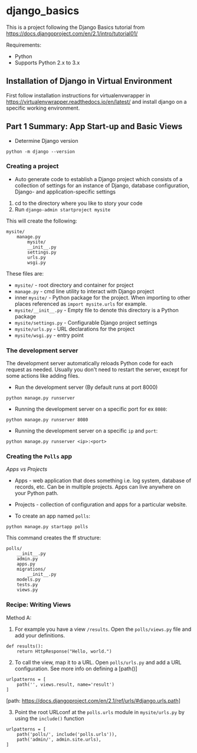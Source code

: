 # django_basics

This is a project following the Django Basics tutorial from <https://docs.djangoproject.com/en/2.1/intro/tutorial01/>

Requirements: 
* Python
* Supports Python 2.x to 3.x

## Installation of Django in Virtual Environment 

First follow installation instructions for virtualenvwrapper in <https://virtualenvwrapper.readthedocs.io/en/latest/> and install django on a specific working environment.

## Part 1 Summary: App Start-up and Basic Views

* Determine Django version

`python -m django --version`

### Creating a project

* Auto generate code to establish a Django project which consists of a collection of settings for an instance of Django, database configuration, Django- and application-specific settings 

1. cd to the directory where you like to story your code
2. Run `django-admin startproject mysite`

This will create the following:

```
mysite/
	manage.py
		mysite/
		__init__.py
		settings.py
		urls.py
		wsgi.py
```

These files are: 
* `mysite/` - root directory and container for project 
* `manage.py` - cmd line utility to interact with Django project
* inner `mysite/` - Python package for the project. When importing to other places referenced as `import mysite.urls` for example.
* `mysite/__init__.py` - Empty file to denote this directory is a Python package
* `mysite/settings.py` - Configurable Django project settings
* `mysite/urls.py` - URL declarations for the project 
* `mysite/wsgi.py` - entry point 

### The development server 

The development server automatically reloads Python code for each request as needed. Usually you don't need to restart the server, except for some actions like adding files.  

* Run the development server (By default runs at port 8000)

`python manage.py runserver`


* Running the development server on a specific port for ex `8080`:

`python manage.py runserver 8080`


* Running the development server on a specific `ip` and `port`: 

`python manage.py runserver <ip>:<port>`

### Creating the `Polls` app

*Apps vs Projects*
* Apps - web application that does something i.e. log system, database of records, etc. Can be in multiple projects. Apps can live anywhere on your Python path. 
* Projects - collection of configuration and apps for a particular website.

* To create an app named `polls`:

`python manage.py startapp polls`

This command creates the ff structure: 

```
polls/
	__init__.py
	admin.py
	apps.py
	migrations/
		__init__.py
	models.py
	tests.py
	views.py
```

### Recipe: Writing Views

Method A:

1. For example you have a view `/results`. Open the `polls/views.py` file and add your definitions. 

```
def results():
	return HttpResponse("Hello, world.")
```

2. To call the view, map it to a URL. Open `polls/urls.py` and add a URL configuration. See more info on defining a [path()]

```
urlpatterns = [
	path('', views.result, name='result')
]
```
[path: https://docs.djangoproject.com/en/2.1/ref/urls/#django.urls.path]

3. Point the root URLconf at the `polls.urls` module in `mysite/urls.py` by using the `include()` function

```
urlpatterns = [
	path('polls/', include('polls.urls')),
	path('admin/', admin.site.urls),
]
```
